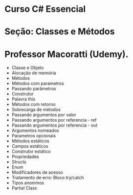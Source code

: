 # Curso C# Essencial 
# Seção: Classes e Métodos
# Professor Macoratti (Udemy).


- Classe e Objeto
- Alocação de memória
- Métodos
- Métodos com parametros
- Passando parâmetros
- Construtor
- Palavra this
- Métodos com retorno
- Sobrecarga de métodos
- Passando argumentos por valor
- Passando argumentos por referencia - ref
- Passando argumentos por referencia - out
- Argumentos nomeados
- Parametros opcionais
- Métodos estáticos
- Campos estáticos
- Construtor estático
- Propriedades
- Structs
- Enum
- Modificadores de acesso
- Tratamento de erro: Bloco try/catch
- Tipos anonimos
- Partial Class
